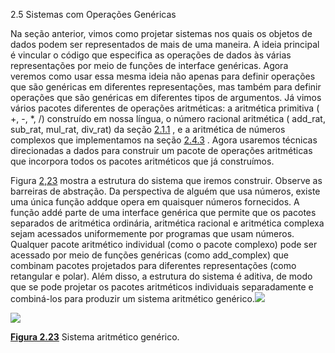 2.5 Sistemas com Operações Genéricas

Na seção anterior, vimos como projetar sistemas nos quais os objetos de dados podem ser representados de mais de uma maneira. A ideia principal é vincular o código que especifica as operações de dados às várias representações por meio de funções de interface genéricas. Agora veremos como usar essa mesma ideia não apenas para definir operações que são genéricas em diferentes representações, mas também para definir operações que são genéricas em diferentes tipos de argumentos. Já vimos vários pacotes diferentes de operações aritméticas: a aritmética primitiva ( +, -, \*, /) construído em nossa língua, o número racional aritmética ( add_rat, sub_rat, mul_rat, div_rat) da seção [2.1.1](https://so45nujb3h4koud7nsjm2lne4u-ac4c6men2g7xr2a-github.translate.goog/sicp/chapters/2.1.1.html) , e a aritmética de números complexos que implementamos na seção [2.4.3](https://so45nujb3h4koud7nsjm2lne4u-ac4c6men2g7xr2a-github.translate.goog/sicp/chapters/2.4.3.html) . Agora usaremos técnicas direcionadas a dados para construir um pacote de operações aritméticas que incorpora todos os pacotes aritméticos que já construímos.

Figura [2,23](https://so45nujb3h4koud7nsjm2lne4u-ac4c6men2g7xr2a-github.translate.goog/sicp/chapters/2.5.html#fig_2.23) mostra a estrutura do sistema que iremos construir. Observe as barreiras de abstração. Da perspectiva de alguém que usa números, existe uma única função addque opera em quaisquer números fornecidos. A função addé parte de uma interface genérica que permite que os pacotes separados de aritmética ordinária, aritmética racional e aritmética complexa sejam acessados ​​uniformemente por programas que usam números. Qualquer pacote aritmético individual (como o pacote complexo) pode ser acessado por meio de funções genéricas (como add_complex) que combinam pacotes projetados para diferentes representações (como retangular e polar). Além disso, a estrutura do sistema é aditiva, de modo que se pode projetar os pacotes aritméticos individuais separadamente e combiná-los para produzir um sistema aritmético genérico.![](https://source-academy.github.io/sicp/img_javascript/ch2-Z-G-64.svg)

![](https://source-academy.github.io/sicp/img_javascript/ch2-Z-G-64.svg)

**[Figura 2.23](https://so45nujb3h4koud7nsjm2lne4u-ac4c6men2g7xr2a-github.translate.goog/sicp/chapters/2.5.html#fig_2.23)** Sistema aritmético genérico.
